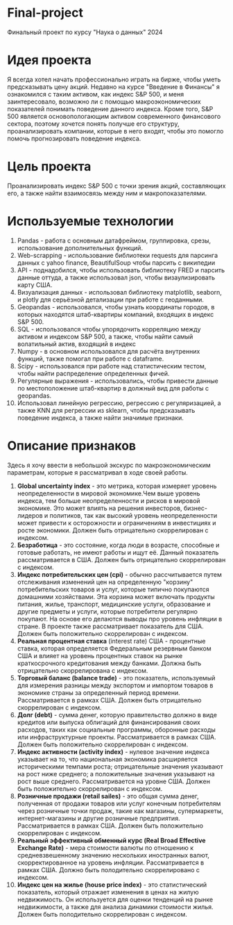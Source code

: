 # Final-project
Финальный проект по курсу "Наука о данных" 2024
# Идея проекта
Я всегда хотел начать профессионально играть на бирже, чтобы уметь предсказывать цену акций. Недавно на курсе "Введение в Финансы" я ознакомился с таким активом, как индекс S&P 500, и меня заинтересовало, возможно ли с помощью макроэкономических показателей понимать поведение данного индекса. Кроме того, S&P 500 является основопологающим активом современного финансового сектора, поэтому хочется понять получше его структуру, проанализировать компании, которые в него входят, чтобы это помогло помочь прогнозировать поведение индекса.
# Цель проекта
Проанализировать индекс S&P 500 с точки зрения акций, составляющих его, а также найти взаимосвязь между ним и макропоказателями.
# Используемые технологии
1. Pandas - работа с основным датафреймом, группировка, срезы, использование дополнительных функций.
2. Web-scrapping - использование библиотеки requests для парсинга данных с yahoo finance, BeautifulSoup чтобы парсить с википедии
3. API - поднадобился, чтобы использовать библиотеку FRED и парсить данные оттуда, а также использовал json, чтобы визаулизировать карту США.
4. Визуализация данных - использовал библиотеку matplotlib, seaborn, и plotly для серьёзной детализации при работе с геоданными.
5. Geopandas - использовался, чтобы узнать координаты городов, в которых находятся штаб-квартиры компаний, входящих в индекс S&P 500.
6. SQL - использовался чтобы упорядочить корреляцию между активом и индексом S&P 500, а также, чтобы найти самый волатильный актив, входящий в индекс
7. Numpy - в основном использовался для расчёта внутренних функций, также помогал при работе с dataframe.
8. Scipy - использовался при работе над статистическим тестом, чтобы найти распределение определенных фичей.
9. Регулярные выражения - использовались, чтобы привести данные по местоположение штаб-квартир в должный вид для работы с geopandas.
10. Использовал линейную регрессию, регрессию с регуляризацией, а также KNN для регрессии из sklearn, чтобы предсказывать поведение индекса, а также найти значимые признаки.
# Описание признаков
Здесь я хочу ввести в небольшой экскурс по макроэкономическим параметрам, которые я рассматривал в ходе своей работы.

1. **Global uncertainty index** - это метрика, которая измеряет уровень неопределенности в мировой экономике.Чем выше уровень индекса, тем больше неопределенности и рисков в мировой экономике. Это может влиять на решения инвесторов, бизнес-лидеров и политиков, так как высокий уровень неопределенности может привести к осторожности и ограничениям в инвестициях и росте экономики. Должен быть отрицательно скоррелирован с индексом.
2. **Безработица** - это состояние, когда люди в возрасте, способные и готовые работать, не имеют работы и ищут её. Данный показатель рассматривается в США. Должен быть отрицательно скоррелирован с индексом.
3. **Индекс потребительских цен (cpi)** - обычно рассчитывается путем отслеживания изменений цен на определенную "корзину" потребительских товаров и услуг, которые типично покупаются домашними хозяйствами. Эта корзина может включать продукты питания, жилье, транспорт, медицинские услуги, образование и другие предметы и услуги, которые потребители регулярно покупают. На основе его делаются выводы про уровень инфляции в стране. В проекте также рассматривает показатель для США. Должен быть положительно скоррелирован с индексом.
4. **Реальная процентная ставка** (interest rate) США - процентные ставка, которая определяется Федеральным резервным банком США  и влияет на уровень процентных ставок на рынке краткосрочного кредитования между банками. Должна быть отрицательно скоррелирована с индексом.
5. **Торговый баланс (balance trade)** - это показатель, используемый для измерения разницы между экспортом и импортом товаров в экономике страны за определенный период времени. Рассматривается в рамках США. Должен быть отрицательно скоррелирован с индексом.
6. **Долг (debt)** -  сумма денег, которую правительство должно в виде кредитов или выпуска облигаций для финансирования своих расходов, таких как социальные программы, оборонные расходы или инфраструктурные проекты. Рассматривается в рамках США. Должен быть положительно скоррелирован с индексом.
7. **Индекс активности (activity index)** - нулевое значение индекса указывает на то, что национальная экономика расширяется историческими темпами роста; отрицательные значения указывают на рост ниже среднего; а положительные значения указывают на рост выше среднего. Рассматривается на уровне США. Должен быть положительно скоррелирован с индексом.
8. **Розничные продажи (retail sailes)** - это общая сумма денег, полученная от продажи товаров или услуг конечным потребителям через розничные точки продаж, такие как магазины, супермаркеты, интернет-магазины и другие розничные предприятия. Рассматривается в рамках США. Должен быть положительно скоррелирован с индексом.
9. **Реальный эффективный обменный курс (Real Broad Effective Exchange Rate)** -  мера стоимости валюты по отношению к средневзвешенному значению нескольких иностранных валют, скорректированное на уровень инфляции. Рассматривается в рамках США. Должно быть полодительно скоррелировано с индексом.
10. **Индекс цен на жилье (house price index)** - это статистический показатель, который отражает изменения в ценах на жилую недвижимость. Он используется для оценки тенденций на рынке недвижимости, а также для анализа динамики стоимости жилья. Должен быть полодительно скоррелирован с индексом.


